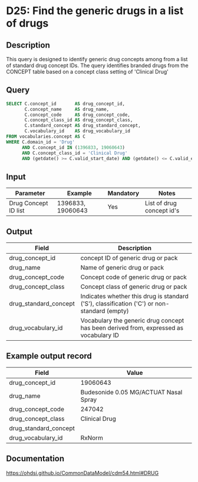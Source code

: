 <!---
Group:drug
Name:D25 Find the generic drugs in a list of drugs
Author: Alberto Labarga
CDM Version: 5.4
-->

# D25: Find the generic drugs in a list of drugs

## Description
This query is designed to identify generic drug concepts among from a list of standard drug concept IDs. The query identifies branded drugs from the CONCEPT table based on a concept class setting of 'Clinical Drug'

## Query
```sql
SELECT C.concept_id       AS drug_concept_id,
       C.concept_name     AS drug_name,
       C.concept_code     AS drug_concept_code,
       C.concept_class_id AS drug_concept_class,
       C.standard_concept AS drug_standard_concept,
       C.vocabulary_id    AS drug_vocabulary_id
FROM vocabularies.concept AS C
WHERE C.domain_id = 'Drug'
      AND C.concept_id IN (1396833, 19060643)
      AND C.concept_class_id = 'Clinical Drug'
      AND (getdate() >= C.valid_start_date) AND (getdate() <= C.valid_end_date)
```

## Input

|  Parameter |  Example |  Mandatory |  Notes |
| --- | --- | --- | --- |
|  Drug Concept ID list |  1396833, 19060643 |  Yes | List of drug concept id's |

## Output

|  Field |  Description |
| --- | --- |
|  drug_concept_id |  concept ID of generic drug or pack |
|  drug_name |  Name of generic drug or pack |
|  drug_concept_code |  Concept code of generic drug or pack |
|  drug_concept_class |  Concept class of generic drug or pack |
|  drug_standard_concept |  Indicates whether this drug is standard ('S'), classification ('C') or non-standard (empty) |
|  drug_vocabulary_id |  Vocabulary the generic drug concept has been derived from, expressed as vocabulary ID |

## Example output record

|  Field |  Value |
| --- | --- |
|  drug_concept_id |  19060643 |
|  drug_name |  Budesonide 0.05 MG/ACTUAT Nasal Spray |
|  drug_concept_code |  247042 |
|  drug_concept_class |  Clinical Drug |
|  drug_standard_concept |  |
|  drug_vocabulary_id | RxNorm |

## Documentation
https://ohdsi.github.io/CommonDataModel/cdm54.html#DRUG
